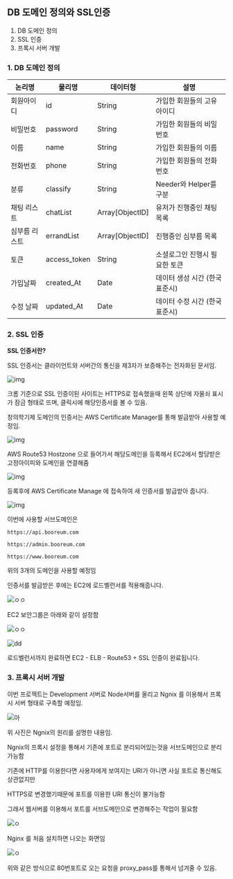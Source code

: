 ## DB 도메인 정의와 SSL인증

1. DB 도메인 정의
2. SSL 인증
3. 프록시 서버 개발

### 1. DB 도메인 정의

|논리명|물리명|데이터형|설명|
|------|---|---|---|
회원아이디|		id|		String|		가입한 회원들의 고유아이디|		
비밀번호|		password|		String|		가입한 회원들의 비밀번호	|	
이름		|name		|String|		가입한 회원들의 이름		|
전화번호	|	phone|		String|		가입한 회원들의 전화번호		|
분류		|classify|		String|		Needer와 Helper를 구분	|	
채팅 리스트| 	chatList|		Array[ObjectID]	|	유저가 진행중인 채팅 목록|		
심부름 리스트|	errandList|		Array[ObjectID]	|	진행중인 심부름 목록		|
토큰		|access_token|		String|		소셜로그인 진행시 필요한 토큰		|
가입날짜	|	created_At|		Date	|	데이터 생성 시간 (한국 표준시)		|
수정 날짜	|	updated_At|		Date|		데이터 수정 시간 (한국 표준시)		|

### 2. SSL 인증

**SSL 인증서란?**

SSL 인증서는 클라이언트와 서버간의 통신을 제3자가 보증해주는 전자화된 문서임.

![img](https://media.vlpt.us/post-images/minholee_93/ef9b9790-22e8-11ea-b744-67a9c7414bce/image.png)

크롬 기준으로 SSL 인증이된 사이트는 HTTPS로 접속했을때 왼쪽 상단에 자물쇠 표시가 잠금 형태로 뜨며, 클릭시에 해당인증서를 볼 수 있음.

창의학기제 도메인의 인증서는 AWS Certificate Manager를 통해 발급받아 사용할 예정임.

![img](https://media.vlpt.us/post-images/minholee_93/d23cb660-22e9-11ea-9bff-35d4be1ea7da/image.png)

AWS Route53 Hostzone 으로 들어가서 해당도메인을 등록해서 EC2에서 할당받은 고정아이피와 도메인을 연결해줌

![img](https://media.vlpt.us/post-images/minholee_93/f6b98860-22e9-11ea-9bff-35d4be1ea7da/image.png)

등록후에 AWS Certificate Manage 에 접속하여 새 인증서를 발급받아 줍니다.

![img](https://media.vlpt.us/post-images/minholee_93/e902fc00-22ea-11ea-a931-9df1f37fabff/image.png)

이번에 사용할 서브도메인은 

```
https://api.booreum.com
```
```
https://admin.booreum.com
```
```
https://www.booreum.com
```

위의 3개의 도메인을 사용할 예정임

인증서를 발급받은 후에는 EC2에 로드벨런서를 적용해줍니다.

![ㅇㅇ](https://media.vlpt.us/post-images/minholee_93/c956f680-22eb-11ea-bb3b-d1369ba18e7b/image.png)

EC2 보안그룹은 아래와 같이 설정함

![ㅇㅇ](https://media.vlpt.us/post-images/minholee_93/e73153d0-22eb-11ea-bafc-0b37e51ff8fa/image.png)

![dd](https://media.vlpt.us/post-images/minholee_93/37946600-22ec-11ea-bb3b-d1369ba18e7b/image.png)

로드벨런서까지 완료하면 EC2 - ELB - Route53 + SSL 인증이 완료됩니다.

### 3. 프록시 서버 개발

이번 프로젝트는 Development 서버로 Node서버를 올리고 Ngnix 를 이용해서 프록시 서버 형태로 구축할 예정임.

![아](https://media.vlpt.us/post-images/jeff0720/91343f60-eb33-11e8-b115-5df0fc60ff3a/ngnix.png)

위 사진은 Ngnix의 원리를 설명한 내용임. 

Ngnix의 프록시 설정을 통해서 기존에 포트로 분리되어있는것을 서브도메인으로 분리가능함

기존에 HTTP를 이용한다면 사용자에게 보여지는 URI가 아니면 사실 포트로 통신해도 상관없지만

HTTPS로 변경했기때문에 포트를 이용한 URI 통신이 불가능함

그래서 웹서버를 이용해서 포트를 서브도메인으로 변경해주는 작업이 필요함

![ㅇ](https://media.vlpt.us/post-images/jeff0720/4ef034d0-eb31-11e8-bcd1-a3c7c763095c/-2018-11-18-7.02.32.png)

Nginx 를 처음 설치하면 나오는 화면임

![ㅇ](https://media.vlpt.us/post-images/jeff0720/3aeea290-eb32-11e8-b115-5df0fc60ff3a/-2018-11-18-8.58.05.png)

위와 같은 방식으로 80번포트로 오는 요청을 proxy_pass를 통해서 넘겨줄 수 있음.











